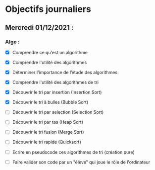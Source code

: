 # Objectifs journaliers

## Mercredi 01/12/2021 :

### Algo : 

* [X] Comprendre ce qu'est un algorithme
* [X] Comprendre l'utilité des algorithmes
* [X] Déterminer l'importance de l’étude des algorithmes
* [X] Comprendre l'utilité des algorithmes de tri
* [X] Découvrir le tri par insertion (Insertion Sort)
* [X] Découvrir le tri à bulles (Bubble Sort)
* [ ] Découvrir le tri par selection (Selection Sort)
* [ ] Découvrir le tri par tas (Heap Sort)
* [ ] Découvrir le tri fusion (Merge Sort)
* [ ] Découvrir le tri rapide (Quicksort)

* [ ] Ecrire en pseudocode ces algorithmes de tri (création pure)
* [ ] Faire valider son code par un "élève" qui joue le rôle de l'ordinateur
